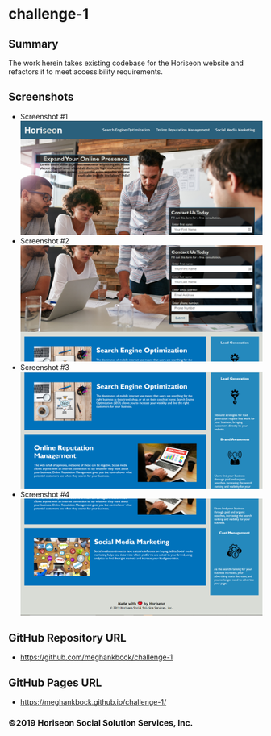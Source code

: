 # challenge-1

## Summary
The work herein takes existing codebase for the Horiseon website and refactors it to meet accessibility requirements.

## Screenshots
* Screenshot #1 ![Application Screenshot 1](https://github.com/meghankbock/challenge-1/blob/main/assets/images/Application-Screenshot-1.PNG)
* Screenshot #2 ![Application Screenshot 2](https://github.com/meghankbock/challenge-1/blob/main/assets/images/Application-Screenshot-2.PNG)
* Screenshot #3 ![Application Screenshot 3](https://github.com/meghankbock/challenge-1/blob/main/assets/images/Application-Screenshot-3.PNG)
* Screenshot #4 ![Application Screenshot 4](https://github.com/meghankbock/challenge-1/blob/main/assets/images/Application-Screenshot-4.PNG)

## GitHub Repository URL
* https://github.com/meghankbock/challenge-1

## GitHub Pages URL
* https://meghankbock.github.io/challenge-1/

### ©️2019 Horiseon Social Solution Services, Inc.
